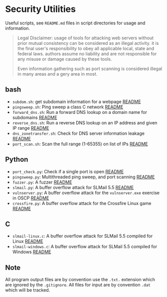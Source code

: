 # Security Utilities

Useful scripts, see `README.md` files in script directories for usage and information.

> Legal Disclaimer: usage of tools for attacking web servers without
> prior mutual consistency can be considered as an illegal activity. it is the final user's 
> responsibility to obey all applicable local, state and federal laws. authors assume no 
> liability and are not responsible for any misuse or damage caused by these tools.
>
> Even information gathering such as port scanning is considered illegal in many areas
> and a gery area in most.

## bash

*   `subdom.sh`: get subdomain information for a webpage [README](bash/subdom/README.md)
*   `pingsweep.sh`: Ping sweep a class C network [README](bash/pingsweep/README.md)
*   `forward_dns.sh`: Run a forward DNS lookup on a domain name for subdomains [README](bash/forward_dns/README.md)
*   `reverse_dns.sh`: Run a reverse DNS lookup on an IP address and given IP range [README](bash/reverse_dns/README.md)
*   `dns_zonetransfer.sh`:  Check for DNS server information leakage [README](bash/dns_zonetransfer/README.md)
*   `port_scan.sh`: Scan the full range (1-65355) on list of IPs [README](bash/port_scan/README.md)

## Python

*   `port_check.py`: Check if a single port is open [README](python/port_check/README.md) 
*   `pingsweep.py`: Multithreaded ping sweep, and port scanning [README](python/pingsweep/README.md) 
*   `fuzzer.py`: A fuzzer [README](python/fuzzer/README.md) 
*   `slmail.py`: A buffer overflow attack for SLMail 5.5 [README](python/SLMail-pwn/README.md) 
*   `vulnserver.py`: A buffer overflow attack for the `vulnserver.exe` exercise in OSCP [README](python/SLMail-pwn/README.md) 
*   `crossfire.py`: A buffer overflow attack for the Crossfire Linux game [README](python/crossfire/README.md) 

## C

*   `slmail-linux.c`: A buffer overflow attack for SLMail 5.5 compiled for Linux [README](c/slmail-linux/README.md) 
*   `slmail-windows.c`: A buffer overflow attack for SLMail 5.5 compiled for Windows [README](c/slmail-linux/README.md) 

## Note

All program output files are by convention use the `.txt.` extension which are ignored by the
`.gitignore`. All files for input are by convention `.dat` which will be tracked.
